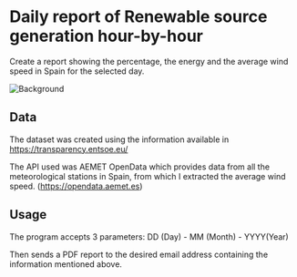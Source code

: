 # Daily report of Renewable source generation hour-by-hour 

Create a report showing the percentage, the energy and the average wind speed in Spain for the selected day.

![Background](./input/background.png)

## Data

The dataset was created using the information available in https://transparency.entsoe.eu/ 

The API used was AEMET OpenData which provides data from all the meteorological stations in Spain, from which I extracted the average wind speed. (https://opendata.aemet.es)

## Usage

The program accepts 3 parameters: DD (Day) - MM (Month) - YYYY(Year)

Then sends a PDF report to the desired email address containing the information mentioned above.


